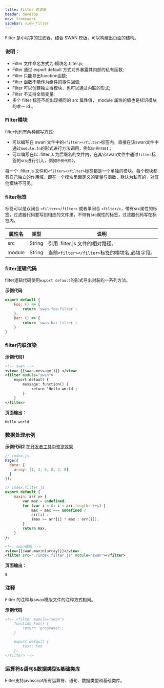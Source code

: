 ```yaml
---
title: Filter 过滤器
header: develop
nav: framework
sidebar: view_filter
---
```


Filter 是小程序的过滤器，结合 SWAN 模版，可以构建出页面的结构。

### 说明：
* Filter 文件命名方式为:模块名.filter.js;
* Filter 通过 export default 方式对外暴露其内部的私有函数;
* Filter 只能导出function函数;
* Filter 函数不能作为组件的事件回调;
* Filter 可以创建独立得模块，也可以通过内联的形式;
* Filter 不支持全局变量;
* 多个 filter 标签不能出现相同的 src 属性值， module 属性的值也是标识模块的唯一 id 。<br>


### Filter模块

filter代码有两种编写方式:
- 可以编写在 swan 文件中的`<filter></filter>`标签内，直接在该swan文件中通过`module.fn`的形式进行方法调用，例如`示例代码1`；
- 可以编写在以 .filter.js 为后缀名的文件内，在其它swan文件中通过`filter`标签的src进行引入，例如`示例代码2`。

每一个 .filter.js 文件和`<filter></filter>`标签都是一个单独的模块。每个模块都有自己独立的作用域。即在一个模块里面定义的变量与函数，默认为私有的，对其他模块不可见。

### filter标签

标签可以是双闭合 `<filter></filter>` 或者单闭合 `<filter/>`，带有src属性的标签，过滤器代码要写到相应的文件里，不带有src属性的标签，过滤器代码写在标签内。

|属性名|	类型|	说明|
|----|----|----|
|src	|String	|	引用 .filter.js 文件的相对路径。|
|module	|String	|	当前`<filter></filter>`标签的模块名,必填字段。|

### filter逻辑代码

filter逻辑代码使用`export default`的形式导出封装的一系列方法。

**示例代码**
```js
export default {
    Foo: () => {
        return 'swan-foo-filter';
    },
    Bar: () => {
        return 'swan-bar-filter';
    }
}
```

### filter内联渲染

**示例代码1**

```xml
<!-- swan -->
<view> {{swan.message()}} </view>
<filter module="swan">
    export default {
        message: function() {
            return 'Hello world';
        }
    }
</filter>

```

**页面输出：**
```
Hello world
```

### 数据处理示例

**示例代码2**
<a href="swanide://fragment/7c72741b7676220c98761ad11107da481560741101294" title="在开发者工具中预览效果" target="_self">在开发者工具中预览效果</a>

```js
// index.js
Page({
  data: {
    array: [1, 3, 6, 8, 2, 0]
  }
});
```
```js
// index.filter.js
export default {
    maxin: arr => {
        var max = undefined;
        for (var i = 0; i < arr.length; ++i) {
            max = max === undefined ?
            arr[i] :
            (max >= arr[i] ? max : arr[i]);
        }
        return max;
    }
};
```
```xml
<!-- swan模版 -->
<view>{{swan.maxin(array)}}</view>
<filter src="./index.filter.js" module="swan"></filter>

```

**页面输出：**
```
8
```

### 注释

Filter 的注释与swan模版文件的注释方式相同。

**示例代码**

```xml
<!-- <filter module="swan">
    function Foo() {
        return 'programer';
    }

    export default {
        test: Foo
    };
</filter> -->
```

### 运算符&语句&数据类型&基础类库

Filter支持javascript所有运算符、语句、数据类型和基础类库。
